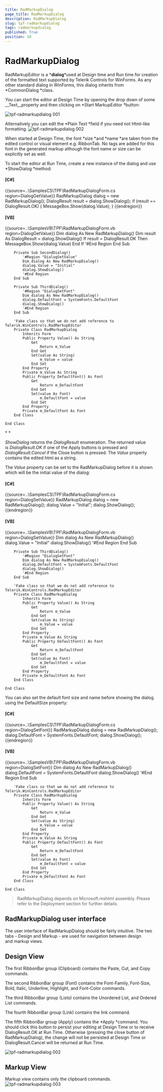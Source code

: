 ```yaml
---
title: RadMarkupDialog
page_title: RadMarkupDialog
description: RadMarkupDialog
slug: tpf-radmarkupdialog
tags: radmarkupdialog
published: True
position: 10
---
```


# RadMarkupDialog



RadMarkupEditor is a *__dialog__*used at Design time and Run time for creation of the formatted text supported by Telerik Controls for WinForms. As any other standard dialog in WinForms, this dialog inherits from *CommonDialog *class.

You can start the editor at Design Time by opening the drop down of some __Text__property and then clicking on *Start MarkupEditor *button:

![tpf-radmarkupdialog 001](images/tpf-radmarkupdialog001.png)



Alternatively you can edit the *Plain Text *field if you need not Html-like formatting. ![tpf-radmarkupdialog 002](images/tpf-radmarkupdialog002.png)

When started at Design Time, the font *size *and *name *are taken from the edited control or visual element e.g. RibbonTab. No tags are added for this font in the generated markup although the font name or size can be explicitly set as well.

To start the editor at Run Time, create a new instance of the dialog and use *ShowDialog *method:

#### __[C#]__

{{source=..\SamplesCS\TPF\RadMarkupDialogForm.cs region=DialogGetValue}}
	            RadMarkupDialog dialog = new RadMarkupDialog();
	            DialogResult result = dialog.ShowDialog();
	            if (result == DialogResult.OK)
	            {
	                MessageBox.Show(dialog.Value);
	            }
	{{endregion}}



#### __[VB]__

{{source=..\SamplesVB\TPF\RadMarkupDialogForm.vb region=DialogGetValue}}
	        Dim dialog As New RadMarkupDialog()
	        Dim result As DialogResult = dialog.ShowDialog()
	        If result = DialogResult.OK Then
	            MessageBox.Show(dialog.Value)
	        End If
	        '#End Region
	    End Sub
	
	    Private Sub SecondDialog()
	        '#Region "DialogSetValue"
	        Dim dialog As New RadMarkupDialog()
	        dialog.Value = "Initial"
	        dialog.ShowDialog()
	        '#End Region
	    End Sub
	
	    Private Sub ThirdDialog()
	        '#Region "DialogSetFont"
	        Dim dialog As New RadMarkupDialog()
	        dialog.DefaultFont = SystemFonts.DefaultFont
	        dialog.ShowDialog()
	        '#End Region
	    End Sub
	
	    'Fake class so that we do not add reference to Telerik.WinControls.RadMarkupEditor
	    Private Class RadMarkupDialog
	        Inherits Form
	        Public Property Value() As String
	            Get
	                Return m_Value
	            End Get
	            Set(value As String)
	                m_Value = value
	            End Set
	        End Property
	        Private m_Value As String
	        Public Property DefaultFont() As Font
	            Get
	                Return m_DefaultFont
	            End Get
	            Set(value As Font)
	                m_DefaultFont = value
	            End Set
	        End Property
	        Private m_DefaultFont As Font
	    End Class
	
	End Class



* *

*ShowDialog* returns the *DialogResult* enumeration. The returned value is *DialogResult.OK* if one of the Apply buttons is pressed and *DialogResult.Cancel* if the Close button is pressed. The *Value* property contains the edited html as a string. 

The *Value* property can be set to the RadMarkupDialog before it is shown which will be the initial value of the dialog:

#### __[C#]__

{{source=..\SamplesCS\TPF\RadMarkupDialogForm.cs region=DialogSetValue}}
	            RadMarkupDialog dialog = new RadMarkupDialog();
	            dialog.Value = "Initial";
	            dialog.ShowDialog();
	{{endregion}}



#### __[VB]__

{{source=..\SamplesVB\TPF\RadMarkupDialogForm.vb region=DialogSetValue}}
	        Dim dialog As New RadMarkupDialog()
	        dialog.Value = "Initial"
	        dialog.ShowDialog()
	        '#End Region
	    End Sub
	
	    Private Sub ThirdDialog()
	        '#Region "DialogSetFont"
	        Dim dialog As New RadMarkupDialog()
	        dialog.DefaultFont = SystemFonts.DefaultFont
	        dialog.ShowDialog()
	        '#End Region
	    End Sub
	
	    'Fake class so that we do not add reference to Telerik.WinControls.RadMarkupEditor
	    Private Class RadMarkupDialog
	        Inherits Form
	        Public Property Value() As String
	            Get
	                Return m_Value
	            End Get
	            Set(value As String)
	                m_Value = value
	            End Set
	        End Property
	        Private m_Value As String
	        Public Property DefaultFont() As Font
	            Get
	                Return m_DefaultFont
	            End Get
	            Set(value As Font)
	                m_DefaultFont = value
	            End Set
	        End Property
	        Private m_DefaultFont As Font
	    End Class
	
	End Class



You can also set the default font size and name before showing the dialog using the DefaultSize property:

#### __[C#]__

{{source=..\SamplesCS\TPF\RadMarkupDialogForm.cs region=DialogSetFont}}
	            RadMarkupDialog dialog = new RadMarkupDialog();
	            dialog.DefaultFont = SystemFonts.DefaultFont;
	            dialog.ShowDialog();
	{{endregion}}



#### __[VB]__

{{source=..\SamplesVB\TPF\RadMarkupDialogForm.vb region=DialogSetFont}}
	        Dim dialog As New RadMarkupDialog()
	        dialog.DefaultFont = SystemFonts.DefaultFont
	        dialog.ShowDialog()
	        '#End Region
	    End Sub
	
	    'Fake class so that we do not add reference to Telerik.WinControls.RadMarkupEditor
	    Private Class RadMarkupDialog
	        Inherits Form
	        Public Property Value() As String
	            Get
	                Return m_Value
	            End Get
	            Set(value As String)
	                m_Value = value
	            End Set
	        End Property
	        Private m_Value As String
	        Public Property DefaultFont() As Font
	            Get
	                Return m_DefaultFont
	            End Get
	            Set(value As Font)
	                m_DefaultFont = value
	            End Set
	        End Property
	        Private m_DefaultFont As Font
	    End Class
	
	End Class



>RadMarkupDialog depends on Microsoft.mshtml assembly. Please refer to the Deployment section for further details.

## RadMarkupDialog user interface

The user interface of RadMarkupDialog should be fairly intuitive. The two tabs - Design and Markup - are used for navigation between design and markup views. 

## Design View 

The first RibbonBar group (Clipboard) contains the Paste, Cut, and Copy commands.

The second RibbonBar group (Font) contains the Font-Family, Font-Size, Bold, Italic, Underline, Highlight, and Font-Color commands.

The third RibbonBar group (Lists) contains the Unordered List, and Ordered List commands.

The fourth RibbonBar group (Link) contains the link command.

The fifth RibbonBar group (Apply) contains the *Apply *command. You should click this button to persist your editing at Design Time or to receive DialogResult.OK at Run Time. Otherwise (pressing the close button of RadMarkupDialog), the change will not be persisted at Design Time or DialogResult.Cancel will be returned at Run Time. 

![tpf-radmarkupdialog 002](images/tpf-radmarkupdialog002.png)

## Markup View

Markup view contains only the clipboard commands. ![tpf-radmarkupdialog 003](images/tpf-radmarkupdialog003.png)
